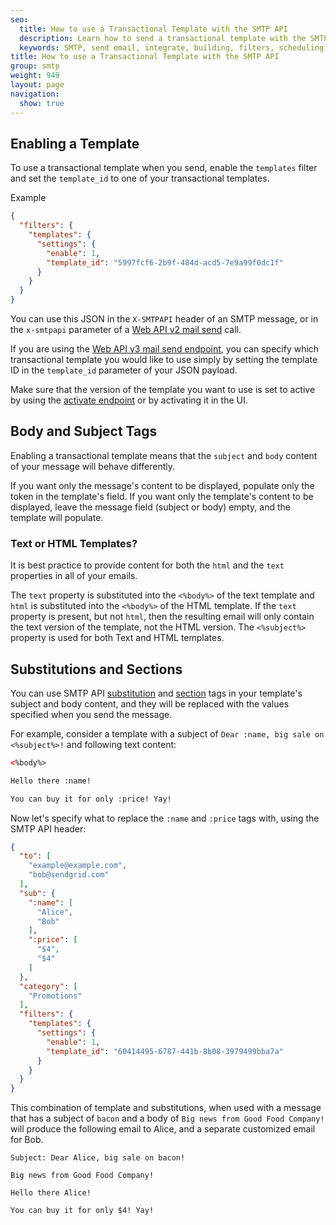 ```yaml
---
seo:
  title: How to use a Transactional Template with the SMTP API
  description: Learn how to send a transactional template with the SMTP API.
  keywords: SMTP, send email, integrate, building, filters, scheduling, substitution, suppression groups, unique arguments, recipients, transactional template
title: How to use a Transactional Template with the SMTP API
group: smtp
weight: 949
layout: page
navigation:
  show: true
---
```


## 	Enabling a Template

To use a transactional template when you send, enable the `templates`
filter and set the `template_id` to one of your transactional templates.

Example
```json
{
  "filters": {
    "templates": {
      "settings": {
        "enable": 1,
        "template_id": "5997fcf6-2b9f-484d-acd5-7e9a99f0dc1f"
      }
    }
  }
}
```

You can use this JSON in the `X-SMTPAPI` header of an SMTP message, or in
the `x-smtpapi` parameter of a [Web API v2 mail send](https://sendgrid.com/docs/Web_API/mail.html#-send) call.

If you are using the [Web API v3 mail send endpoint](https://sendgrid.com/docs/Web_API_v3/Mail/index.html), you can specify which transactional template you would like to use simply by setting the template ID in the `template_id` parameter of your JSON payload.

<call-out>

Make sure that the version of the template you want to use is set to active by using the [activate endpoint](https://sendgrid.com/docs/Web_API_v3/Transactional_Templates/versions.html#-POST) or by activating it in the UI.

</call-out>



## 	Body and Subject Tags

Enabling a transactional template means that the `subject` and `body`
content of your message will behave differently.

If you want only the message's content to be displayed, populate only the token in the template's field.
If you want only the template's content to be displayed, leave the message field (subject or body) empty, and the template will populate.

 ### 	Text or HTML Templates?

<call-out>

It is best practice to provide content for both the ```html``` and the ```text``` properties in all of your emails.

</call-out>

The ```text``` property is substituted into the `<%body%>` of the text template and ```html``` is substituted into the `<%body%>` of the HTML template. If the ```text``` property is present, but not ```html```, then the resulting email will only contain the text version of the template, not the HTML version. The `<%subject%>` property is used for both Text and HTML templates.



## 	Substitutions and Sections

You can use SMTP API
[substitution]({{root_url}}/for-developers/sending-email/substitution-tags/)
and [section]({{root_url}}/for-developers/sending-email/section-tags/)
tags in your template's subject and body content, and they will be replaced with the values
specified when you send the message.

For example, consider a template with a subject of `Dear :name, big sale on <%subject%>!` and following text content:

```html
<%body%>

Hello there :name!

You can buy it for only :price! Yay!
```

Now let's specify what to replace the `:name` and `:price` tags with,
using the SMTP API header:

```json
{
  "to": [
    "example@example.com",
    "bob@sendgrid.com"
  ],
  "sub": {
    ":name": [
      "Alice",
      "Bob"
    ],
    ":price": [
      "$4",
      "$4"
    ]
  },
  "category": [
    "Promotions"
  ],
  "filters": {
    "templates": {
      "settings": {
        "enable": 1,
        "template_id": "60414495-6787-441b-8b08-3979499bba7a"
      }
    }
  }
}
```

This combination of template and substitutions, when used with a message
that has a subject of `bacon` and a body of `Big news from Good Food
Company!` will produce the following email to Alice, and a separate
customized email for Bob.

```
Subject: Dear Alice, big sale on bacon!

Big news from Good Food Company!

Hello there Alice!

You can buy it for only $4! Yay!
```
